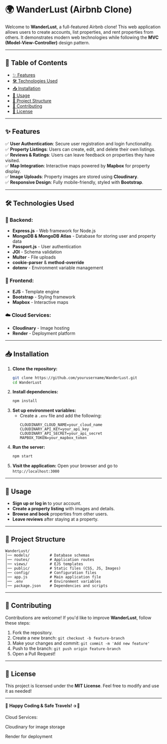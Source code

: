 # 🌍 WanderLust (Airbnb Clone)

Welcome to **WanderLust**, a full-featured Airbnb clone! This web application allows users to create accounts, list properties, and rent properties from others. It demonstrates modern web technologies while following the **MVC (Model-View-Controller)** design pattern.

---

## 📖 Table of Contents
- [✨ Features](#-features)
- [🛠 Technologies Used](#-technologies-used)
- [📥 Installation](#-installation)
- [🚀 Usage](#-usage)
- [📂 Project Structure](#-project-structure)
- [🤝 Contributing](#-contributing)
- [📜 License](#-license)

---

## ✨ Features
✅ **User Authentication**: Secure user registration and login functionality.  
✅ **Property Listings**: Users can create, edit, and delete their own listings.  
✅ **Reviews & Ratings**: Users can leave feedback on properties they have visited.  
✅ **Map Integration**: Interactive maps powered by **Mapbox** for property display.  
✅ **Image Uploads**: Property images are stored using **Cloudinary**.  
✅ **Responsive Design**: Fully mobile-friendly, styled with **Bootstrap**.  

---

## 🛠 Technologies Used

### 📌 Backend:
- **Express.js** - Web framework for Node.js
- **MongoDB & MongoDB Atlas** - Database for storing user and property data
- **Passport.js** - User authentication
- **JOI** - Schema validation
- **Multer** - File uploads
- **cookie-parser** & **method-override**
- **dotenv** - Environment variable management

### 🎨 Frontend:
- **EJS** - Template engine
- **Bootstrap** - Styling framework
- **Mapbox** - Interactive maps

### ☁️ Cloud Services:
- **Cloudinary** - Image hosting
- **Render** - Deployment platform

---

## 📥 Installation

1. **Clone the repository:**
   ```sh
   git clone https://github.com/yourusername/WanderLust.git
   cd WanderLust
   ```
2. **Install dependencies:**
   ```sh
   npm install
   ```
3. **Set up environment variables:**
   - Create a `.env` file and add the following:
     ```env
     CLOUDINARY_CLOUD_NAME=your_cloud_name
     CLOUDINARY_API_KEY=your_api_key
     CLOUDINARY_API_SECRET=your_api_secret
     MAPBOX_TOKEN=your_mapbox_token
     ```
4. **Run the server:**
   ```sh
   npm start
   ```
5. **Visit the application:**
   Open your browser and go to `http://localhost:3000`

---

## 🚀 Usage
- **Sign up or log in** to your account.
- **Create a property listing** with images and details.
- **Browse and book** properties from other users.
- **Leave reviews** after staying at a property.

---

## 📂 Project Structure
```
WanderLust/
│── models/         # Database schemas
│── routes/         # Application routes
│── views/          # EJS templates
│── public/         # Static files (CSS, JS, Images)
│── config/         # Configuration files
│── app.js          # Main application file
│── .env            # Environment variables
│── package.json    # Dependencies and scripts
```

---

## 🤝 Contributing
Contributions are welcome! If you'd like to improve **WanderLust**, follow these steps:

1. Fork the repository.
2. Create a new branch: `git checkout -b feature-branch`
3. Make your changes and commit: `git commit -m 'Add new feature'`
4. Push to the branch: `git push origin feature-branch`
5. Open a Pull Request!

---

## 📜 License
This project is licensed under the **MIT License**. Feel free to modify and use it as needed!

---

🚀 **Happy Coding & Safe Travels!** ✈️🏡



Cloud Services:

Cloudinary for image storage

Render for deployment
